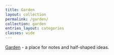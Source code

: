 ```yaml
---
title: Garden
layout: collection
permalink: /garden/
collection: garden
entries_layout: categories
classes: wide
---
```


[Garden](https://www.mentalnodes.com/a-gardening-guide-for-your-mind) - a place for notes and half-shaped ideas.
